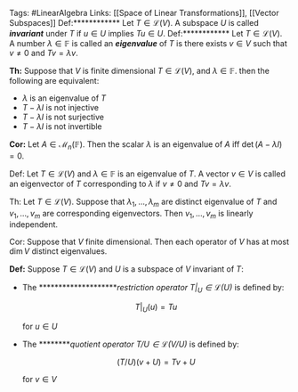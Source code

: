 Tags: #LinearAlgebra 
Links: [[Space of Linear Transformations]], [[Vector Subspaces]]
Def:************ Let $T \in \mathcal{L}(V)$. A subspace $U$ is called _**********invariant**********_ under $T$ if $u\in U$ implies $Tu \in U$.
Def:************ Let $T\in \mathcal{L}(V)$. A number $\lambda\in \mathbb F$ is called an _****eigenvalue****_ of $T$ is there exists $v \in V$ such that $v\ne 0$ and ${Tv = \lambda v}$.

********Th:******** Suppose that $V$ is finite dimensional $T \in \mathcal L(V)$, and $\lambda \in \mathbb F$. then the following are equivalent:

- $\lambda$ is an eigenvalue of $T$
- $T -\lambda I$ is not injective
- $T - \lambda I$ is not surjective
- $T-\lambda I$ is not invertible

********Cor:******** Let $A \in \mathcal M_n(\mathbb F)$. Then the scalar $\lambda$ is an eigenvalue of $A$ iff ${\det (A-\lambda I)= 0}$.

Def: Let $T\in \mathcal{L}(V)$ and $\lambda \in \mathbb F$ is an eigenvalue of $T$. A vector $v\in V$ is called an eigenvector of $T$ corresponding to $\lambda$ if $v\ne0$ and ${Tv = \lambda v}$.

Th: Let $T\in \mathcal{L}(V)$. Suppose that ${\lambda_1,\dots, \lambda_m}$ are distinct eigenvalue of $T$ and ${v_1, \dots, v_m}$ are corresponding eigenvectors. Then ${v_1, \dots , v_m}$ is linearly independent.

Cor: Suppose that $V$ finite dimensional. Then each operator of $V$ has at most ${\dim V}$ distinct eigenvalues.

********Def:******** Suppose $T\in \mathcal{L}(V)$ and $U$ is a subspace of $V$ invariant of $T$:
- The ********************_restriction operator $T|_U \in \mathcal L(U)$_ is defined by:
    
    $$ T|_U(u) = Tu $$
    
    for $u \in U$
- The ********_quotient operator $T/U \in \mathcal L(V/U)$_ is defined by:
    
    $$ (T/U) (v+U) = Tv+U $$
    
    for $v\in V$